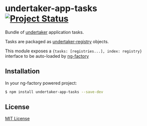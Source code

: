 # undertaker-app-tasks [![Project Status](https://img.shields.io/badge/status-experimental-orange.svg?style=flat)](https://github.com/ng-tools/undertaker-app-tasks)

Bundle of [undertaker](https://github.com/phated/undertaker) application tasks.

Tasks are packaged as [undertaker-registry](https://github.com/phated/undertaker-registry) objects.

This module exposes a `{tasks: [registries...], index: registry}` interface to be auto-loaded by [ng-factory](https://github.com/ng-tools/ng-factory)


## Installation

In your ng-factory powered project:

```bash
$ npm install undertaker-app-tasks --save-dev
```


## License

[MIT License](http://en.wikipedia.org/wiki/MIT_License)
